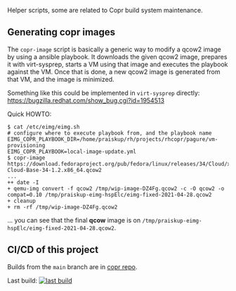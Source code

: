 Helper scripts, some are related to Copr build system maintenance.

Generating copr images
----------------------

The `copr-image` script is basically a generic way to modify a qcow2 image by
using a ansible playbook.  It downloads the given qcow2 image, prepares it with
virt-sysprep, starts a VM using that image and executes the playbook against the
VM.  Once that is done, a new qcow2 image is generated from that VM, and the
image is minimized.

Something like this could be implemented in `virt-sysprep` directly:
https://bugzilla.redhat.com/show_bug.cgi?id=1954513

Quick HOWTO:

```
$ cat /etc/eimg/eimg.sh
# configure where to execute playbook from, and the playbook name
EIMG_COPR_PLAYBOOK_DIR=/home/praiskup/rh/projects/rhcopr/pagure/vm-provisioning
EIMG_COPR_PLAYBOOK=local-image-update.yml
$ copr-image https://download.fedoraproject.org/pub/fedora/linux/releases/34/Cloud/x86_64/images/Fedora-Cloud-Base-34-1.2.x86_64.qcow2
...
++ date -I
+ qemu-img convert -f qcow2 /tmp/wip-image-DZ4Fg.qcow2 -c -O qcow2 -o compat=0.10 /tmp/praiskup-eimg-hspElc/eimg-fixed-2021-04-28.qcow2
+ cleanup
+ rm -rf /tmp/wip-image-DZ4Fg.qcow2
```
... you can see that the final **qcow** image is on `/tmp/praiskup-eimg-hspElc/eimg-fixed-2021-04-28.qcow2`.


CI/CD of this project
---------------------

Builds from the `main` branch are in [copr repo][copr_repo].

Last build: [![last build](https://copr.fedorainfracloud.org/coprs/praiskup/helpers/package/praiskup-helpers/status_image/last_build.png)](https://copr.fedorainfracloud.org/coprs/praiskup/helpers/package/praiskup-helpers/)

[copr_repo]: https://copr.fedorainfracloud.org/coprs/praiskup/helpers/
